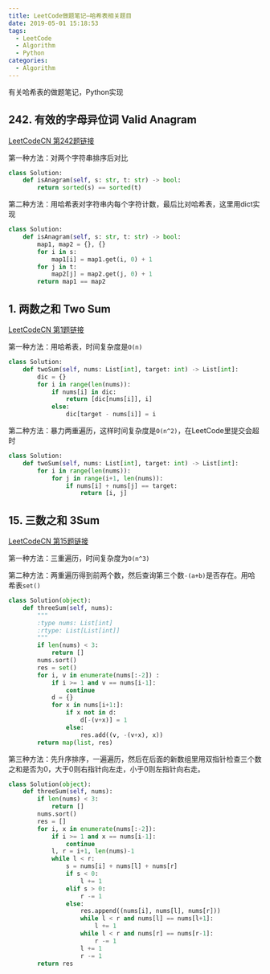 ```yaml
---
title: LeetCode做题笔记—哈希表相关题目
date: 2019-05-01 15:18:53
tags: 
  - LeetCode
  - Algorithm
  - Python
categories:
  - Algorithm
---
```


有关哈希表的做题笔记，Python实现

## 242. 有效的字母异位词 Valid Anagram

[LeetCodeCN 第242题链接](https://leetcode-cn.com/problems/valid-anagram/)

第一种方法：对两个字符串排序后对比

```python
class Solution:
    def isAnagram(self, s: str, t: str) -> bool:
        return sorted(s) == sorted(t)
```

第二种方法：用哈希表对字符串内每个字符计数，最后比对哈希表，这里用dict实现

<!-- more -->

```python
class Solution:
    def isAnagram(self, s: str, t: str) -> bool:
        map1, map2 = {}, {}
        for i in s:
            map1[i] = map1.get(i, 0) + 1
        for j in t:
            map2[j] = map2.get(j, 0) + 1
        return map1 == map2
```

## 1. 两数之和 Two Sum

[LeetCodeCN 第1题链接](https://leetcode-cn.com/problems/two-sum/)

第一种方法：用哈希表，时间复杂度是`O(n)`

```python
class Solution:
    def twoSum(self, nums: List[int], target: int) -> List[int]:
        dic = {}
        for i in range(len(nums)):
            if nums[i] in dic:
                return [dic[nums[i]], i]
            else:            
                dic[target - nums[i]] = i
```

第二种方法：暴力两重遍历，这样时间复杂度是`O(n^2)`，在LeetCode里提交会超时
```python
class Solution:
    def twoSum(self, nums: List[int], target: int) -> List[int]:
        for i in range(len(nums)):
            for j in range(i+1, len(nums)):
                if nums[i] + nums[j] == target:
                    return [i, j]
```

## 15. 三数之和 3Sum

[LeetCodeCN 第15题链接](https://leetcode-cn.com/problems/3sum/)


第一种方法：三重遍历，时间复杂度为`O(n^3)`

第二种方法：两重遍历得到前两个数，然后查询第三个数`-(a+b)`是否存在。用哈希表`set()`

```python
class Solution(object):
    def threeSum(self, nums):
        """
        :type nums: List[int]
        :rtype: List[List[int]]
        """
        if len(nums) < 3:
            return []
        nums.sort()
        res = set()
        for i, v in enumerate(nums[:-2]) :
            if i >= 1 and v == nums[i-1]:
                continue
            d = {}
            for x in nums[i+1:]:
                if x not in d:
                    d[-(v+x)] = 1
                else:
                    res.add((v, -(v+x), x))
        return map(list, res)

```

第三种方法：先升序排序，一遍遍历，然后在后面的新数组里用双指针检查三个数之和是否为0，大于0则右指针向左走，小于0则左指针向右走。

```python
class Solution(object):
    def threeSum(self, nums):
        if len(nums) < 3:
            return []
        nums.sort()
        res = []
        for i, x in enumerate(nums[:-2]):
            if i >= 1 and x == nums[i-1]:
                continue
            l, r = i+1, len(nums)-1
            while l < r:
                s = nums[i] + nums[l] + nums[r]
                if s < 0:
                    l += 1
                elif s > 0:
                    r -= 1
                else:
                    res.append((nums[i], nums[l], nums[r]))
                    while l < r and nums[l] == nums[l+1]:
                        l += 1
                    while l < r and nums[r] == nums[r-1]:
                        r -= 1
                    l += 1
                    r -= 1
        return res
```